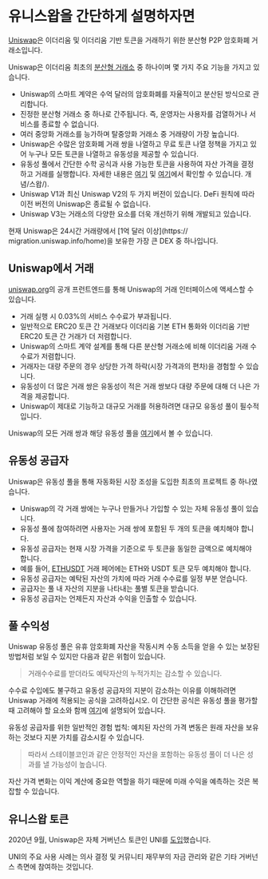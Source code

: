 # 유니스왑을 간단하게 설명하자면

[Uniswap](https://uniswap.info/home)은 이더리움 및 이더리움 기반 토큰을 거래하기 위한 분산형 P2P 암호화폐 거래소입니다.

Uniswap은 이더리움 최초의 [분산형 거래소](../../defi/ko/3-decentralized-exchanges.md) 중 하나이며 몇 가지 주요 기능을 가지고 있습니다.

- Uniswap의 스마트 계약은 수억 달러의 암호화폐를 자율적이고 분산된 방식으로 관리합니다.
- 진정한 분산형 거래소 중 하나로 간주됩니다. 즉, 운영자는 사용자를 검열하거나 서비스를 종료할 수 없습니다.
- 여러 중앙화 거래소를 능가하며 탈중앙화 거래소 중 거래량이 가장 높습니다.
- Uniswap은 수많은 암호화폐 거래 쌍을 나열하고 무료 토큰 나열 정책을 가지고 있어 누구나 모든 토큰을 나열하고 유동성을 제공할 수 있습니다.
- 유동성 풀에서 간단한 수학 공식과 사용 가능한 토큰을 사용하여 자산 가격을 결정하고 거래를 실행합니다. 자세한 내용은 [여기](https://uniswap.org/docs/v2/protocol-overview/how-uniswap-works) 및 [여기](https://uniswap.org/docs/v2/core-)에서 확인할 수 있습니다. 개념/스왑/).
- Uniswap V1과 최신 Uniswap V2의 두 가지 버전이 있습니다. DeFi 원칙에 따라 이전 버전의 Uniswap은 종료될 수 없습니다.
- Uniswap V3는 거래소의 다양한 요소를 더욱 개선하기 위해 개발되고 있습니다.

현재 Uniswap은 24시간 거래량에서 [1억 달러 이상](https:// migration.uniswap.info/home)을 보유한 가장 큰 DEX 중 하나입니다.

## Uniswap에서 거래

[uniswap.org](https://app.uniswap.org/#/swap)의 공개 프런트엔드를 통해 Uniswap의 거래 인터페이스에 액세스할 수 있습니다.

- 거래 실행 시 0.03%의 서비스 수수료가 부과됩니다.
- 일반적으로 ERC20 토큰 간 거래보다 이더리움 기본 ETH 통화와 이더리움 기반 ERC20 토큰 간 거래가 더 저렴합니다.
- Uniswap의 스마트 계약 설계를 통해 다른 분산형 거래소에 비해 이더리움 거래 수수료가 저렴합니다.
- 거래자는 대량 주문의 경우 상당한 가격 하락(시장 가격과의 편차)을 경험할 수 있습니다.
- 유동성이 더 많은 거래 쌍은 유동성이 적은 거래 쌍보다 대량 주문에 대해 더 나은 가격을 제공합니다.
- Uniswap이 제대로 기능하고 대규모 거래를 허용하려면 대규모 유동성 풀이 필수적입니다.

Uniswap의 모든 거래 쌍과 해당 유동성 풀을 [여기](https://uniswap.info/pairs)에서 볼 수 있습니다.

## 유동성 공급자

Uniswap은 유동성 풀을 통해 자동화된 시장 조성을 도입한 최초의 프로젝트 중 하나였습니다.

- Uniswap의 각 거래 쌍에는 누구나 만들거나 가입할 수 있는 자체 유동성 풀이 있습니다.
- 유동성 풀에 참여하려면 사용자는 거래 쌍에 포함된 두 개의 토큰을 예치해야 합니다.
- 유동성 공급자는 현재 시장 가격을 기준으로 두 토큰을 동일한 금액으로 예치해야 합니다.
- 예를 들어, [ETHUSDT](https://uniswap.info/pair/0x0d4a11d5eeaac28ec3f61d100daf4d40471f1852) 거래 페어에는 ETH와 USDT 토큰 모두 예치해야 합니다.
- 유동성 공급자는 예탁된 자산의 가치에 따라 거래 수수료를 일정 부분 얻습니다.
- 공급자는 풀 내 자산의 지분을 나타내는 풀별 토큰을 받습니다.
- 유동성 공급자는 언제든지 자산과 수익을 인출할 수 있습니다.

## 풀 수익성

Uniswap 유동성 풀은 유휴 암호화폐 자산을 작동시켜 수동 소득을 얻을 수 있는 보장된 방법처럼 보일 수 있지만 다음과 같은 위험이 있습니다.

> 거래수수료를 받더라도 예탁자산의 누적가치는 감소할 수 있습니다.

수수료 수입에도 불구하고 유동성 공급자의 지분이 감소하는 이유를 이해하려면 Uniswap 거래에 적용되는 공식을 고려하십시오. 이 간단한 공식은 유동성 풀을 평가할 때 고려해야 할 요소와 함께 [여기](https://medium.com/@pintail/uniswap-a-good-deal-for-liquidity-providers-104c0b6816f2)에 설명되어 있습니다.

유동성 공급자를 위한 일반적인 경험 법칙: 예치된 자산의 가격 변동은 원래 자산을 보유하는 것보다 지분 가치를 감소시킬 수 있습니다.

> 따라서 스테이블코인과 같은 안정적인 자산을 포함하는 유동성 풀이 더 나은 성과를 낼 가능성이 높습니다.

자산 가격 변화는 이익 계산에 중요한 역할을 하기 때문에 미래 수익을 예측하는 것은 복잡할 수 있습니다.

## 유니스왑 토큰

2020년 9월, Uniswap은 자체 거버넌스 토큰인 UNI를 [도입](https://uniswap.org/blog/uni/)했습니다.

UNI의 주요 사용 사례는 의사 결정 및 커뮤니티 재무부의 자금 관리와 같은 기타 거버넌스 측면에 참여하는 것입니다.